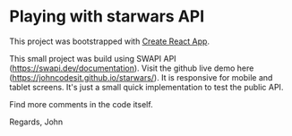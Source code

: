 # Playing with starwars API

This project was bootstrapped with [Create React App](https://github.com/facebook/create-react-app).

This small project was build using SWAPI API (https://swapi.dev/documentation).
Visit the github live demo here (https://johncodesit.github.io/starwars/).
It is responsive for mobile and tablet screens.
It's just a small quick implementation to test the public API.

Find more comments in the code itself.

Regards,
John
